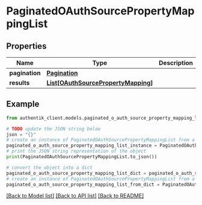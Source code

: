 # PaginatedOAuthSourcePropertyMappingList


## Properties

Name | Type | Description | Notes
------------ | ------------- | ------------- | -------------
**pagination** | [**Pagination**](Pagination.md) |  | 
**results** | [**List[OAuthSourcePropertyMapping]**](OAuthSourcePropertyMapping.md) |  | 

## Example

```python
from authentik_client.models.paginated_o_auth_source_property_mapping_list import PaginatedOAuthSourcePropertyMappingList

# TODO update the JSON string below
json = "{}"
# create an instance of PaginatedOAuthSourcePropertyMappingList from a JSON string
paginated_o_auth_source_property_mapping_list_instance = PaginatedOAuthSourcePropertyMappingList.from_json(json)
# print the JSON string representation of the object
print(PaginatedOAuthSourcePropertyMappingList.to_json())

# convert the object into a dict
paginated_o_auth_source_property_mapping_list_dict = paginated_o_auth_source_property_mapping_list_instance.to_dict()
# create an instance of PaginatedOAuthSourcePropertyMappingList from a dict
paginated_o_auth_source_property_mapping_list_from_dict = PaginatedOAuthSourcePropertyMappingList.from_dict(paginated_o_auth_source_property_mapping_list_dict)
```
[[Back to Model list]](../README.md#documentation-for-models) [[Back to API list]](../README.md#documentation-for-api-endpoints) [[Back to README]](../README.md)


